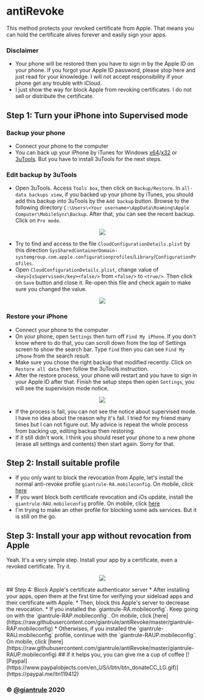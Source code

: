 # antiRevoke
This method protects your revoked certificate from Apple. That means you can hold the certificate alives forever and easily sign your apps.
### Disclaimer
* Your phone will be restored then you have to sign in by the Apple ID on your phone. If you forgot your Apple ID password, please stop here and just read for your knowledge. I will not accept responsibility if your phone get any trouble with iCloud. 
* I just show the way for block Apple from revoking certificates. I do not sell or distribute the certificate.
## Step 1: Turn your iPhone into Supervised mode
### Backup your phone
* Connect your phone to the computer
* You can back up your iPhone by iTunes for Windows [x64](https://www.apple.com/itunes/download/win64/)/[x32](https://www.apple.com/itunes/download/win32/) or [3uTools](http://www.3u.com/). But you have to install 3uTools for the next steps.
### Edit backup by 3uTools
* Open 3uTools. Access `Tools box`, then click on `Backup/Restore`. In `all-data backups view`, if you backed up your phone by iTunes, you should add this backup into 3uTools by the `Add backup` button. Browse to the following directory `C:\Users\<Your username>\AppData\Roaming\Apple Computer\MobileSync\Backup`. After that, you can see the recent backup. Click on `Pro mode`.

<p align="center">
  <img src="https://github.com/giantrule/antiRevoke/raw/master/imgs/01.jpg">
</p>


* Try to find and access to the file `CloudConfigurationDetails.plist` by this direction `SysSharedContainerDomain-systemgroup.com.apple.configurationprofiles`/`Library`/`ConfigurationProfiles`.
* Open `CloudConfigurationDetails.plist`, change value of `<key>IsSupervised</key><false/>` from `<false/>` to `<true/>`. Then click on `Save` button and close it. Re-open this file and check again to make sure you changed the value.

<p align="center">
  <img src="https://github.com/giantrule/antiRevoke/raw/master/imgs/02.jpg">
</p>

### Restore your iPhone
* Connect your phone to the computer
* On your phone, open `Settings` then turn off `Find My iPhone`. If you don't know where to do that, you can scroll down from the top of Settings screen to show the search bar. Type `find` then you can see `Find My iPhone` from the search result.
* Make sure you chose the right backup that modified recently. Click on `Restore all data` then follow the 3uTools instruction.
* After the restore process, your phone will restart and you have to sign in your Apple ID after that. Finish the setup steps then open `Settings`, you will see the supervision mode notice.

<p align="center">
  <img src="https://github.com/giantrule/antiRevoke/raw/master/imgs/03.png">
</p>

* If the process is fail, you can not see the notice about supervised mode. I have no idea about the reason why it's fail. I tried for my friend many times but I can not figure out. My advice is repeat the whole process from backing up, editing backup then restoring.
* If it still didn't work. I think you should reset your phone to a new phone (erase all settings and contents) then start again. Sorry for that.

## Step 2: Install suitable profile
* If you only want to block the revocation from Apple, let's install the normal anti-revoke profile `giantrule-RA.mobileconfig`. On mobile, click [here](https://raw.githubusercontent.com/giantrule/antiRevoke/master/giantrule-RA.mobileconfig)
* If you want block both certificate revocation and iOs update, install the `giantrule-RAU.mobileconfig` profile. On mobile, click [here](https://raw.githubusercontent.com/giantrule/antiRevoke/master/giantrule-RAU.mobileconfig)
* I'm trying to make an other profile for blocking some ads services. But it is still on the go.
## Step 3: Install your app without revocation from Apple
Yeah. It's a very simple step. Install your app by a certificate, even a revoked certificate. Try it.

<p align="center">
  <img src="https://github.com/giantrule/antiRevoke/raw/master/imgs/04.png">
</p>
## Step 4: Block Apple's certificate authenticator server
* After installing your apps, open them at the first time for verifying your sideload apps and their certificate with Apple.
* Then, block this Apple's server to decrease the revocation.
* If you installed the `giantrule-RA.mobileconfig`. Keep going on with the `giantrule-RAP.mobileconfig`. On mobile, click [here](https://raw.githubusercontent.com/giantrule/antiRevoke/master/giantrule-RAP.mobileconfig)
* Otherwises, if you installed the `giantrule-RAU.mobileconfig` profile, continue with the `giantrule-RAUP.mobileconfig`. On mobile, click [here](https://raw.githubusercontent.com/giantrule/antiRevoke/master/giantrule-RAUP.mobileconfig)
## If it helps you, you can give me a cup of coffee
[![Paypal](https://www.paypalobjects.com/en_US/i/btn/btn_donateCC_LG.gif)](https://paypal.me/ltn119412)

### © [@giantrule](https://github.com/giantrule/antiRevoke/) 2020
